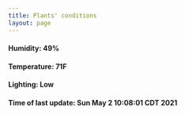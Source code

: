 ```yaml
---
title: Plants' conditions
layout: page
---
```



#### Humidity: 49%
#### Temperature: 71F
#### Lighting: Low
#### Time of last update: Sun May  2 10:08:01 CDT 2021
